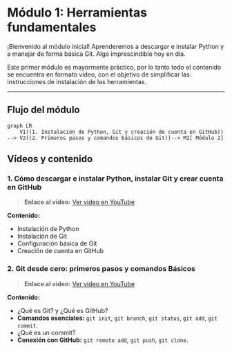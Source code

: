 # Módulo 1: Herramientas fundamentales

¡Bienvenido al módulo inicial! Aprenderemos a descargar e instalar Python y a manejar de forma básica Git. Algo imprescindible hoy en día.

Este primer módulo es mayormente práctico, por lo tanto todo el contenido se encuentra en formato vídeo, con el objetivo de simplificar las instrucciones de instalación de las herramientas.


---

## Flujo del módulo

```mermaid
graph LR
    V1((1. Instalación de Python, Git y creación de cuenta en GitHub)) --> V2((2. Primeros pasos y comandos básicos de Git))--> M2[ Módulo 2]
```

##  Vídeos y contenido

### 1. Cómo descargar e instalar Python, instalar Git y crear cuenta en GitHub
> **Enlace al vídeo:** <a href="https://youtu.be/ZDaW7sgYZzk" target="_blank" rel="noopener noreferrer">Ver video en YouTube</a>

**Contenido:**
* Instalación de Python
* Instalación de Git
* Configuración básica de Git
* Creación de cuenta en GitHub

### 2. Git desde cero: primeros pasos y comandos Básicos
> **Enlace al vídeo:** [Ver vídeo en YouTube](https://youtu.be/il-ZSBh0PAo)

**Contenido:**
* ¿Qué es Git? y ¿Qué es GitHub?
* **Comandos esenciales:** `git init`, `git branch`, `git status`, `git add`, `git commit`.
* ¿Qué es un commit?
* **Conexión con GitHub:** `git remote add`, `git push`, `git clone`.
